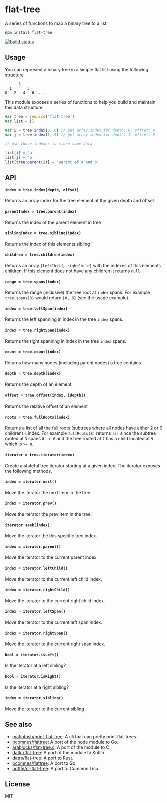 # flat-tree

A series of functions to map a binary tree to a list

```
npm install flat-tree
```

[![build status](http://img.shields.io/travis/mafintosh/flat-tree.svg?style=flat)](http://travis-ci.org/mafintosh/flat-tree)

## Usage

You can represent a binary tree in a simple flat list using the following structure

```
      3
  1       5
0   2   4   6  ...
```

This module exposes a series of functions to help you build and maintain this data structure

``` js
var tree = require('flat-tree')
var list = []

var i = tree.index(0, 0) // get array index for depth: 0, offset: 0
var j = tree.index(1, 0) // get array index for depth: 1, offset: 0

// use these indexes to store some data

list[i] = 'a'
list[j] = 'b'
list[tree.parent(i)] = 'parent of a and b'
```

## API

#### `index = tree.index(depth, offset)`

Returns an array index for the tree element at the given depth and offset

#### `parentIndex = tree.parent(index)`

Returns the index of the parent element in tree

#### `siblingIndex = tree.sibling(index)`

Returns the index of this elements sibling

#### `children = tree.children(index)`

Returns an array `[leftChild, rightChild]` with the indexes of this elements children.
If this element does not have any children it returns `null`

#### `range = tree.spans(index)`

Returns the range (inclusive) the tree root at `index` spans.
For example `tree.spans(3)` would return `[0, 6]` (see the usage example).

#### `index = tree.leftSpan(index)`

Returns the left spanning in index in the tree `index` spans.

#### `index = tree.rightSpan(index)`

Returns the right spanning in index in the tree `index` spans.

#### `count = tree.count(index)`

Returns how many nodes (including parent nodes) a tree contains

#### `depth = tree.depth(index)`

Returns the depth of an element

#### `offset = tree.offset(index, [depth])`

Returns the relative offset of an element

#### `roots = tree.fullRoots(index)`

Returns a list of all the full roots (subtrees where all nodes have either 2 or 0 children) `<` index.
For example `fullRoots(8)` returns `[3]` since the subtree rooted at `3` spans `0 -> 6` and the tree
rooted at `7` has a child located at `9` which is `>= 8`.

#### `iterator = tree.iterator(index)`

Create a stateful tree iterator starting at a given index.
The iterator exposes the following methods.

#### `index = iterator.next()`

Move the iterator the next item in the tree.

#### `index = iterator.prev()`

Move the iterator the prev item in the tree.

#### `iterator.seek(index)`

Move the iterator the this specific tree index.

#### `index = iterator.parent()`

Move the iterator to the current parent index

#### `index = iterator.leftChild()`

Move the iterator to the current left child index.

#### `index = iterator.rightChild()`

Move the iterator to the current right child index.

#### `index = iterator.leftSpan()`

Move the iterator to the current left span index.

#### `index = iterator.rightSpan()`

Move the iterator to the current right span index.

#### `bool = iterator.isLeft()`

Is the iterator at a left sibling?

#### `bool = iterator.isRight()`

Is the iterator at a right sibling?

#### `index = iterator.sibling()`

Move the iterator to the current sibling

## See also

- [mafintosh/print-flat-tree][print]: A cli that can pretty print flat-trees.
- [bcomnes/flattree][ftg]: A port of the node module to Go.
- [arablocks/flat-tree.c](c): A port of the module to C
- [datkt/flat-tree][kt]: A port of the module to Kotlin
- [datrs/flat-tree][rs]: A port to Rust.
- [bcomnes/flattree][ftg]: A port to Go.
- [noffle/cl-flat-tree][clft]: A port to Common Lisp.

## License

MIT

[print]: https://github.com/mafintosh/print-flat-tree
[rs]: https://github.com/datrs/flat-tree
[ftg]: https://github.com/bcomnes/flattree
[c]: https://github.com/arablocks/flat-tree.c
[kt]: https://github.com/datkt/flat-tree
[clft]: https://github.com/noffle/cl-flat-tree
